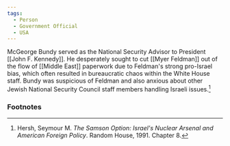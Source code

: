 ```yaml
---
tags:
  - Person
  - Government Official
  - USA
---
```

McGeorge Bundy served as the National Security Advisor to President [[John F. Kennedy]]. He desperately sought to cut [[Myer Feldman]] out of the flow of [[Middle East]] paperwork due to Feldman's strong pro-Israel bias, which often resulted in bureaucratic chaos within the White House staff. Bundy was suspicious of Feldman and also anxious about other Jewish National Security Council staff members handling Israeli issues.[^1]

### Footnotes

[^1]: Hersh, Seymour M. *The Samson Option: Israel's Nuclear Arsenal and American Foreign Policy*. Random House, 1991. Chapter 8.